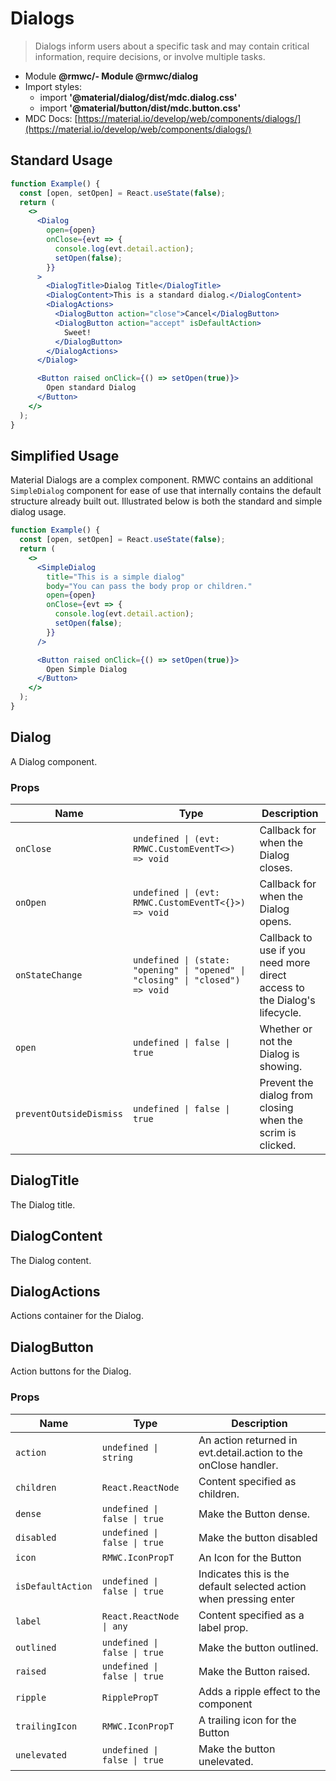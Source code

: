 # Dialogs

> Dialogs inform users about a specific task and may contain critical information, require decisions, or involve multiple tasks.

- Module **@rmwc/- Module **@rmwc/dialog****
- Import styles:
  - import **'@material/dialog/dist/mdc.dialog.css'**
  - import **'@material/button/dist/mdc.button.css'**
- MDC Docs: [https://material.io/develop/web/components/dialogs/](https://material.io/develop/web/components/dialogs/)

## Standard Usage

```jsx
function Example() {
  const [open, setOpen] = React.useState(false);
  return (
    <>
      <Dialog
        open={open}
        onClose={evt => {
          console.log(evt.detail.action);
          setOpen(false);
        }}
      >
        <DialogTitle>Dialog Title</DialogTitle>
        <DialogContent>This is a standard dialog.</DialogContent>
        <DialogActions>
          <DialogButton action="close">Cancel</DialogButton>
          <DialogButton action="accept" isDefaultAction>
            Sweet!
          </DialogButton>
        </DialogActions>
      </Dialog>

      <Button raised onClick={() => setOpen(true)}>
        Open standard Dialog
      </Button>
    </>
  );
}
```

## Simplified Usage

Material Dialogs are a complex component. RMWC contains an additional `SimpleDialog` component for ease of use that internally contains the default structure already built out. Illustrated below is both the standard and simple dialog usage.

```jsx
function Example() {
  const [open, setOpen] = React.useState(false);
  return (
    <>
      <SimpleDialog
        title="This is a simple dialog"
        body="You can pass the body prop or children."
        open={open}
        onClose={evt => {
          console.log(evt.detail.action);
          setOpen(false);
        }}
      />

      <Button raised onClick={() => setOpen(true)}>
        Open Simple Dialog
      </Button>
    </>
  );
}
```

## Dialog
A Dialog component.

### Props

| Name | Type | Description |
|------|------|-------------|
| `onClose` | `undefined \| (evt: RMWC.CustomEventT<>) => void` | Callback for when the Dialog closes. |
| `onOpen` | `undefined \| (evt: RMWC.CustomEventT<{}>) => void` | Callback for when the Dialog opens. |
| `onStateChange` | `undefined \| (state: "opening" \| "opened" \| "closing" \| "closed") => void` | Callback to use if you need more direct access to the Dialog's lifecycle. |
| `open` | `undefined \| false \| true` | Whether or not the Dialog is showing. |
| `preventOutsideDismiss` | `undefined \| false \| true` | Prevent the dialog from closing when the scrim is clicked. |


## DialogTitle
The Dialog title.



## DialogContent
The Dialog content.



## DialogActions
Actions container for the Dialog.



## DialogButton
Action buttons for the Dialog.

### Props

| Name | Type | Description |
|------|------|-------------|
| `action` | `undefined \| string` | An action returned in evt.detail.action to the onClose handler. |
| `children` | `React.ReactNode` | Content specified as children. |
| `dense` | `undefined \| false \| true` | Make the Button dense. |
| `disabled` | `undefined \| false \| true` | Make the button disabled |
| `icon` | `RMWC.IconPropT` | An Icon for the Button |
| `isDefaultAction` | `undefined \| false \| true` | Indicates this is the default selected action when pressing enter |
| `label` | `React.ReactNode \| any` | Content specified as a label prop. |
| `outlined` | `undefined \| false \| true` | Make the button outlined. |
| `raised` | `undefined \| false \| true` | Make the Button raised. |
| `ripple` | `RipplePropT` | Adds a ripple effect to the component |
| `trailingIcon` | `RMWC.IconPropT` | A trailing icon for the Button |
| `unelevated` | `undefined \| false \| true` | Make the button unelevated. |


## 


